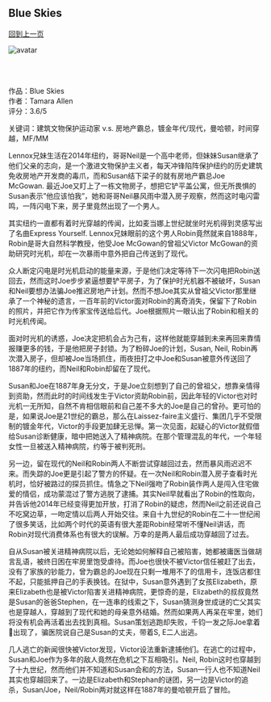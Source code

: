 ## Blue Skies
[回到上一页](https://boheme13.github.io/Reviews/)  &nbsp;&nbsp;

![avatar](https://upload.wikimedia.org/wikipedia/commons/6/67/Mulberry_Street_NYC_c1900_LOC_3g04637u_edit.jpg)

<br>
<br>

作品：Blue Skies<br>
作者：Tamara Allen<br>
评分：3.6/5<br>

关键词：建筑文物保护运动家 v.s. 房地产霸总，镀金年代/现代，曼哈顿，时间穿越，MF/MM

Lennox兄妹生活在2014年纽约，哥哥Neil是一个高中老师，但妹妹Susan继承了他们父亲的志向，是一个激进文物保护主义者，每天冲锋陷阵保护纽约的历史建筑免收房地产开发商的毒爪，而和Susan结下梁子的就有房地产霸总Joe McGowan. 最近Joe又盯上了一栋文物房子，想把它铲平盖公寓，但无所畏惧的Susan表示”他应该怕我”，她和哥哥Neil暴风雨中潜入房子观察，然而这时电闪雷鸣，一阵闪电下来，房子里竟然出现了一个男人。

其实纽约一直都有着时光穿越的传闻，比如麦当娜上世纪就坐时光机得到灵感写出了名曲Express Yourself. Lennox兄妹眼前的这个男人Robin竟然就来自1888年，Robin是哥大自然科学教授，他受Joe McGowan的曾祖父Victor McGowan的资助研究时光机，却在一次暴雨中意外把自己传送到了现代。

众人断定闪电是时光机启动的能量来源，于是他们决定等待下一次闪电把Robin送回去，然而这时Joe步步紧逼想要铲平房子，为了保护时光机器不被破坏，Susan和Neil要想办法骗Joe推迟房地产计划。然而不想Joe其实从曾祖父Victor那里继承了一个神秘的遗言，一百年前的Victor面对Robin的离奇消失，保留下了Robin的照片，并把它作为传家宝传送给后代。Joe根据照片一眼认出了Robin和相关的时光机传闻。

面对时光机的诱惑，Joe决定把机会占为己有，这样他就能穿越到未来再回来靠情报赚更多的钱，于是他把房子封锁。为了粉碎Joe的计划，Susan, Neil, Robin再次潜入房子，但却被Joe当场抓住，雨夜扭打之中Joe和Susan被意外传送回了1887年的纽约，而Neil和Robin却留在了现代。

Susan和Joe在1887年身无分文，于是Joe立刻想到了自己的曾祖父，想靠亲情得到资助，然而此时的时间线发生于Victor资助Robin前，因此年轻的Victor也对时光机一无所知，自然不肯相信眼前和自己差不多大的Joe是自己的曾孙。更可怕的是，如果说Joe是21世纪的霸总，那么在Laissez-faire主义盛行、集团几乎不受限制的镀金年代，Victor的手段更加肆无忌惮。第一次见面，起疑心的Victor就假借给Susan诊断健康，暗中把她送入了精神病院。在那个管理混乱的年代，一个年轻女性一旦被送入精神病院，约等于被判死刑。

另一边，留在现代的Neil和Robin两人不断尝试穿越回过去，然而暴风雨迟迟不来。而失踪的Joe更是引起了警方的怀疑。在一次Neil和Robin潜入房子查看时光机时，恰好被路过的探员抓住。情急之下Neil强吻了Robin装作两人是闯入住宅做爱的情侣，成功蒙混过了警方逃脱了逮捕。其实Neil早就看出了Robin的性取向，并告诉他2014年已经变得更加开放，打消了Robin的疑虑，然而Neil之前还说自己不吃窝边草，一吻定情以后两人开始交往。来自十九世纪的Robin在二十一世纪闹了很多笑话，比如两个时代的英语有很大差距Robin经常听不懂Neil讲话，而Robin对现代消费体系也有很大的误解。万幸的是两人最后成功穿越回了过去。

自从Susan被关进精神病院以后，无论她如何解释自己被陷害，她都被庸医当做胡言乱语，被终日困在牢房里饱受虐待。而Joe也很快不被Victor信任被赶了出去，没有了家族的钞能力，曾为霸总的Joe现在只剩一堆用不了的信用卡，连饭店都住不起，只能抵押自己的手表换钱。在狱中，Susan意外遇到了女孩Elizabeth，原来Elizabeth也是被Victor陷害关进精神病院，更惊奇的是，Elizabeth的叔叔竟然是Susan的爸爸Stephen，在一连串的线索之下，Susan猜测身世成谜的亡父其实也是穿越人，穿越到了现代和她的母亲意外结婚。然而如果两人再呆在牢里，她们将没有机会再活着出去找到真相。Susan策划逃跑却失败，千钧一发之际Joe拿着🔫出现了，骗医院说自己是Susan的丈夫，带着S, E二人出逃。

几人逃亡的新闻很快被Victor发现，Victor设法重新逮捕他们。在逃亡的过程中，Susan和Joe作为多年的敌人竟然在危机之下互相吸引。Neil, Robin这时也穿越到了十九世纪，然而他们并不知道和Susan会和的方法，Susan一行人也不知道Neil其实也穿越回来了。一边是Elizabeth和Stephan的谜团，另一边是Victor的追杀，Susan/Joe，Neil/Robin两对就这样在1887年的曼哈顿开启了冒险。